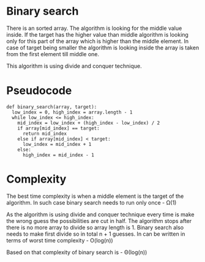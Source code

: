 Binary search
=============

There is an sorted array. The algorithm is looking for the middle value inside. If
the target has the higher value than middle algorithm is looking only for this part of
the array which is higher than the middle element. In case of target being smaller
the algorithm is looking inside the array is taken from the first element till middle one.

This algorithm is using divide and conquer technique.

# Pseudocode

```
def binary_search(array, target):
  low_index = 0, high_index = array.length - 1
  while low_index <= high_index:
    mid_index = low_index + (high_index - low_index) / 2
    if array[mid_index] == target:
      return mid_index
    else if array[mid_index] < target:
      low_index = mid_index + 1
    else:
      high_index = mid_index - 1
```

# Complexity

The best time complexity is when a middle element is the target of the algorithm. In such
case binary search needs to run only once - Ω(1)

As the algorithm is using divide and conquer technique every time is make the wrong
guess the possibilities are cut in half. The algorithm stops after there is
no more array to divide so array length is 1. Binary search also needs to make
first divide so in total n + 1 guesses. In can be written in terms of worst
time complexity - O(log(n))

Based on that complexity of binary search is - Θ(log(n))

